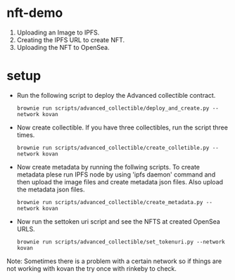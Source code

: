 # nft-demo
1. Uploading an Image to IPFS.
2. Creating the IPFS URL to create NFT.
3. Uploading the NFT to OpenSea.

# setup
- Run the following script to deploy the Advanced collectible contract.
    ```
    brownie run scripts/advanced_collectible/deploy_and_create.py --network kovan
    ```

- Now create collectible. If you have three collectibles, run the script three times.
    ```
    brownie run scripts/advanced_collectible/create_colletible.py --network kovan
    ```

- Now create metadata by running the follwing scripts. To create metadata plese run IPFS node by using 'ipfs daemon' command and then upload the image files and create metadata json files. Also upload the metadata json files.
    ```
    brownie run scripts/advanced_collectible/create_metadata.py --network kovan  
    ```

- Now run the settoken uri script and see the NFTS at created OpenSea URLS.
    ```
    brownie run scripts/advanced_collectible/set_tokenuri.py --network kovan
    ```

Note: Sometimes there is a problem with a certain network so if things are not working with kovan the try once with rinkeby to check.